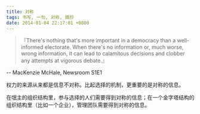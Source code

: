 ```yaml
---
title: 对称
tags: 书写, 一句, 对称, 摘抄
date: 2014-01-04 22:17:01 +0800
---
```



> 『There's nothing that's more important in a democracy than a well-informed electorate. When there's no information or, much worse, wrong information, it can lead to calamitous decisions and clobber any attempts at vigorous debate.』

-- MacKenzie McHale, Newsroom S1E1

权力的来源从来都是信息不对称。比起选择的机制，更重要的是对称的信息。

在氓主的组织结构里，参与选择的人们需要得到对称的信息；在一个金字塔结构的组织结构里（比如一个企业），管理团队需要得到对称的信息。

